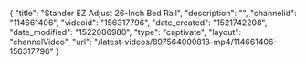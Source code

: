 {
    "title": "Stander EZ Adjust 26-Inch Bed Rail",
    "description": "",
    "channelid": "114661406",
    "videoid": "156317796",
    "date_created": "1521742208",
    "date_modified": "1522086980",
    "type": "captivate",
    "layout": "channelVideo",
    "url": "\/latest-videos\/897564000818-mp4\/114661406-156317796"
}